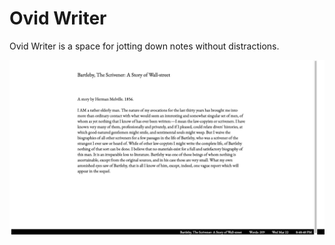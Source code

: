 # Ovid Writer

Ovid Writer is a space for jotting down notes without distractions.

![Screenshot](Scrivener.png "OW Screenshot")
